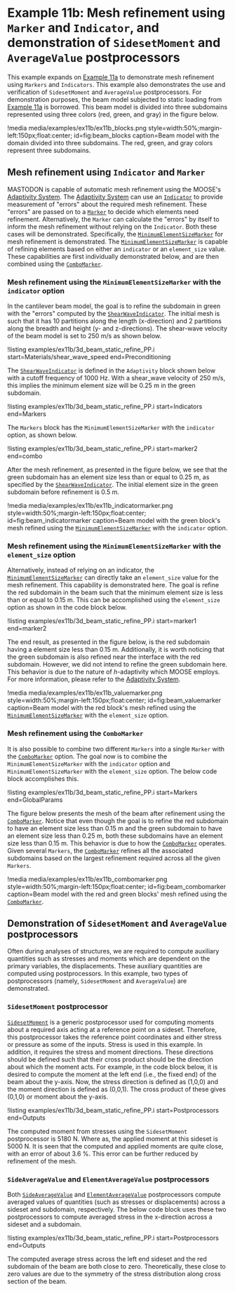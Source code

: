 # Example 11b: Mesh refinement using `Marker` and `Indicator`, and demonstration of `SidesetMoment` and `AverageValue` postprocessors

This example expands on [Example 11a](examples/example11.md) to demonstrate mesh refinement using `Markers` and `Indicators`. This example also demonstrates the use and verification of `SidesetMoment` and `AverageValue` postprocessors. For demonstration purposes,
the beam model subjected to static loading from [Example 11a](examples/example11.md) is borrowed. This beam model is divided into three subdomains represented using three colors (red, green, and gray) in the figure below.

!media media/examples/ex11b/ex11b_blocks.png
       style=width:50%;margin-left:150px;float:center;
       id=fig:beam_blocks
       caption=Beam model with the domain divided into three subdomains. The red, green, and gray colors represent three subdomains.

## Mesh refinement using `Indicator` and `Marker`

MASTODON is capable of automatic mesh refinement using the MOOSE's [Adaptivity System](syntax/Adaptivity/index.md). The [Adaptivity System](syntax/Adaptivity/index.md) can use an [`Indicator`](/Adaptivity/Indicators/index.md) to provide measurement of "errors" about the required mesh refinement. These "errors" are passed on to a [`Marker`](/Adaptivity/Markers/index.md) to decide which elements need refinement. Alternatively, the `Marker` can calculate the "errors" by itself to inform the mesh refinement without relying on the `Indicator`. Both these cases will be demonstrated. Specifically, the [`MinimumElementSizeMarker`](markers/MinimumElementSizeMarker.md) for mesh refinement is demonstrated. The [`MinimumElementSizeMarker`](markers/MinimumElementSizeMarker.md) is capable of refining elements based on either an `indicator` or an `element_size` value. These capabilities are first individually demonstrated below, and are then combined using the [`ComboMarker`](/markers/ComboMarker.md).

### Mesh refinement using the `MinimumElementSizeMarker` with the `indicator` option

In the cantilever beam model, the goal is to refine the subdomain in green with the "errors" computed by the [`ShearWaveIndicator`](indicators/ShearWaveIndicator.md). The initial mesh is such that it has 10 partitions along the length (x-direction) and 2 partitions along the breadth and height (y- and z-directions). The shear-wave velocity of the beam model is set to 250 m/s as shown below.

!listing examples/ex11b/3d_beam_static_refine_PP.i
         start=Materials/shear_wave_speed
         end=Preconditioning

The [`ShearWaveIndicator`](indicators/ShearWaveIndicator.md) is defined in the `Adaptivity` block shown below with a cutoff frequency of 1000 Hz. With a shear_wave velocity of 250 m/s, this implies the minimum element size will be 0.25 m in the green subdomain.

!listing examples/ex11b/3d_beam_static_refine_PP.i
         start=Indicators
         end=Markers

The `Markers` block has the `MinimumElementSizeMarker` with the `indicator` option, as shown below.

!listing examples/ex11b/3d_beam_static_refine_PP.i
         start=marker2
         end=combo

 After the mesh refinement, as presented in the figure below, we see that the green subdomain has an element size less than or equal to 0.25 m, as specified by the [`ShearWaveIndicator`](indicators/ShearWaveIndicator.md). The initial element size in the green subdomain before refinement is 0.5 m.

!media media/examples/ex11b/ex11b_indicatormarker.png
      style=width:50%;margin-left:150px;float:center;
      id=fig:beam_indicatormarker
      caption=Beam model with the green block's mesh refined using the [`MinimumElementSizeMarker`](markers/MinimumElementSizeMarker.md) with the `indicator` option.

### Mesh refinement using the `MinimumElementSizeMarker` with the `element_size` option

Alternatively, instead of relying on an indicator, the [`MinimumElementSizeMarker`](markers/MinimumElementSizeMarker.md) can directly take an `element_size` value for the mesh refinement. This capability is demonstrated here. The goal is refine the red subdomain in the beam such that the minimum element size is less than or equal to 0.15 m. This can be accomplished using the `element_size` option as shown in the code block below.

!listing examples/ex11b/3d_beam_static_refine_PP.i
         start=marker1
         end=marker2

The end result, as presented in the figure below, is the red subdomain having a element size less than 0.15 m. Additionally, it is worth noticing that the green subdomain is also refined near the interface with the red subdomain. However, we did not intend to refine the green subdomain here. This behavior is due to the nature of $h$-adaptivity which MOOSE employs. For more information, please refer to the [Adaptivity System](syntax/Adaptivity/index.md).

!media media/examples/ex11b/ex11b_valuemarker.png
      style=width:50%;margin-left:150px;float:center;
      id=fig:beam_valuemarker
      caption=Beam model with the red block's mesh refined using the [`MinimumElementSizeMarker`](markers/MinimumElementSizeMarker.md) with the `element_size` option.

### Mesh refinement using the `ComboMarker`

It is also possible to combine two different `Markers` into a single `Marker` with the [`ComboMarker`](/markers/ComboMarker.md) option. The goal now is to combine the `MinimumElementSizeMarker` with the `indicator` option and `MinimumElementSizeMarker` with the `element_size` option. The below code block accomplishes this.

!listing examples/ex11b/3d_beam_static_refine_PP.i
         start=Markers
         end=GlobalParams

The figure below presents the mesh of the beam after refinement using the [`ComboMarker`](/markers/ComboMarker.md). Notice that even though the goal is to refine the red subdomain to have an element size less than 0.15 m and the green subdomain to have an element size less than 0.25 m, both these subdomains have an element size less than 0.15 m. This behavior is due to how the [`ComboMarker`](/markers/ComboMarker.md) operates. Given several `Markers`, the [`ComboMarker`](/markers/ComboMarker.md) refines all the associated subdomains based on the largest refinement required across all the given `Markers`.

!media media/examples/ex11b/ex11b_combomarker.png
      style=width:50%;margin-left:150px;float:center;
      id=fig:beam_combomarker
      caption=Beam model with the red and green blocks' mesh refined using the [`ComboMarker`](/markers/ComboMarker.md).

## Demonstration of `SidesetMoment` and `AverageValue` postprocessors

Often during analyses of structures, we are required to compute auxiliary quantities such as stresses and moments which are dependent on the primary variables, the displacements. These auxiliary quantities are computed using postprocessors. In this example, two types of postprocessors (namely, `SidesetMoment` and `AverageValue`) are demonstrated.

### `SidesetMoment` postprocessor

[`SidesetMoment`](/postprocessors/SidesetMoment.md) is a generic postprocessor used for computing moments about a required axis acting at a reference point on a sideset. Therefore, this postprocessor takes the reference point coordinates and either stress or pressure as some of the inputs. Stress is used in this example. In addition, it requires the stress and moment directions. These directions should be defined such that their cross product should be the direction about which the moment acts. For example, in the code block below, it is desired to compute the moment at the left end (i.e., the fixed end) of the beam about the y-axis. Now, the stress direction is defined as (1,0,0) and the moment direction is defined as (0,0,1). The cross product of these gives (0,1,0) or moment about the y-axis.

!listing examples/ex11b/3d_beam_static_refine_PP.i
         start=Postprocessors
         end=Outputs

The computed moment from stresses using the `SidesetMoment` postprocessor is 5180 N. Where as, the applied moment at this sideset is 5000 N. It is seen that the computed and applied moments are quite close, with an error of about 3.6 %. This error can be further reduced by refinement of the mesh.

### `SideAverageValue` and `ElementAverageValue` postprocessors

Both [`SideAverageValue`](/postprocessors/SideAverageValue.md) and [`ElementAverageValue`](/postprocessors/ElementAverageValue.md) postprocessors compute averaged values of quantities (such as stresses or displacements) across a sideset and subdomain, respectively. The below code block uses these two postprocessors to compute averaged stress in the x-direction across a sideset and a subdomain.

!listing examples/ex11b/3d_beam_static_refine_PP.i
         start=Postprocessors
         end=Outputs

The computed average stress across the left end sideset and the red subdomain of the beam are both close to zero. Theoretically, these close to zero values are due to the symmetry of the stress distribution along cross section of the beam.
